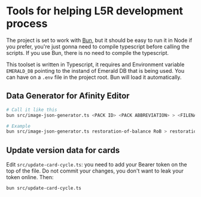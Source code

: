 # Tools for helping L5R development process

The project is set to work with [Bun](https://bun.sh/), but it should be easy to run it in Node if you prefer, you're just gonna need to compile typescript before calling the scripts. If you use Bun, there is no need to compile the typescript.

This toolset is written in Typescript, it requires and Environment variable `EMERALD_DB` pointing to the instand of Emerald DB that is being used. You can have on a `.env` file in the project root. Bun will load it automatically.

## Data Generator for Afinity Editor

```sh
# Call it like this
bun src/image-json-generator.ts <PACK ID> <PACK ABBREVIATION> > <FILENAME FOR OUTPUT>

# Example
bun src/image-json-generator.ts restoration-of-balance RoB > restoration-of-balance-2023-01-29-2.json
```

## Update version data for cards

Edit `src/update-card-cycle.ts`: you need to add your Bearer token on the top of the file. Do not commit your changes, you don't want to leak your token online. Then:

```sh
bun src/update-card-cycle.ts
```
